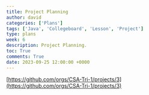 ```yaml
---
title: Project Planning
author: david
categories: ['Plans']
tags: ['Java', 'Collegeboard', 'Lesson', 'Project']
type: plans
week: 6
description: Project Planning.
toc: True
comments: True
date: 2023-09-25 12:00:00 +0000
---
```


[https://github.com/orgs/CSA-Tri-1/projects/3](https://github.com/orgs/CSA-Tri-1/projects/3)